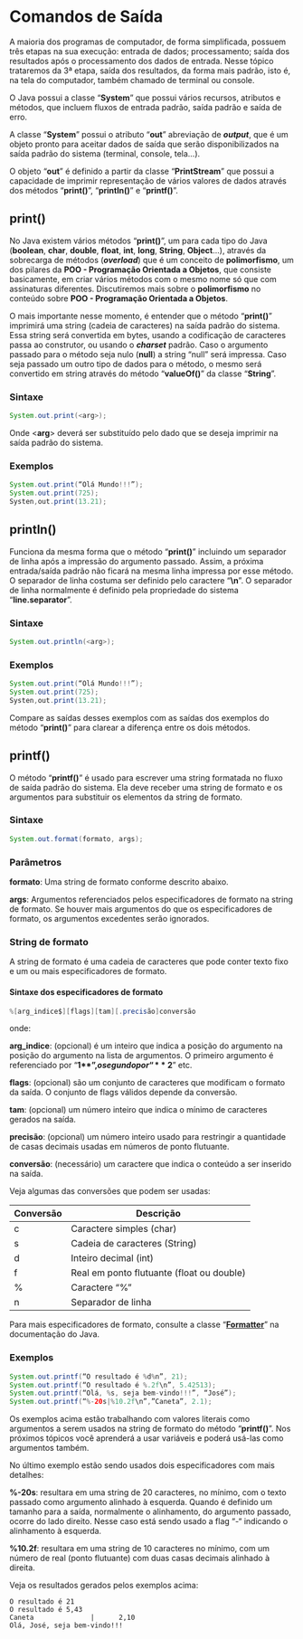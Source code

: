 # Comandos de Saída

A maioria dos programas de computador, de forma simplificada, possuem três etapas na sua execução: entrada de dados; processamento; saída dos resultados após o processamento dos dados de entrada. Nesse tópico trataremos da 3ª etapa, saída dos resultados, da forma mais padrão, isto é, na tela do computador, também chamado de terminal ou console.

O Java possui a classe “**System**” que possui vários recursos, atributos e métodos, que incluem fluxos de entrada padrão, saída padrão e saída de erro.

A classe “**System**” possui o atributo “**out**” abreviação de **_output_**, que é um objeto pronto para aceitar dados de saída que serão disponibilizados na saída padrão do sistema (terminal, console, tela...). 

O objeto “**out**” é definido a partir da classe “**PrintStream**” que possui a capacidade de imprimir representação de vários valores de dados através dos métodos “**print()**”, “**println()**” e “**printf()**”.

## print()

No Java existem vários métodos “**print()**”, um para cada tipo do Java (**boolean**, **char**, **double**, **float**, **int**, **long**, **String**, **Object**...), através da sobrecarga de métodos (**_overload_**) que é um conceito de **polimorfismo**, um dos pilares da **POO - Programação Orientada a Objetos**, que consiste basicamente, em criar vários métodos com o mesmo nome só que com assinaturas diferentes. Discutiremos mais sobre o **polimorfismo** no conteúdo sobre **POO - Programação Orientada a Objetos**.

O mais importante nesse momento, é entender que o método “**print()**” imprimirá uma string (cadeia de caracteres) na saída padrão do sistema. Essa string será convertida em bytes, usando a codificação de caracteres passa ao construtor, ou usando o **_charset_** padrão. Caso o argumento passado para o método seja nulo (**null**) a string “null” será impressa.  Caso seja passado um outro tipo de dados para o método, o mesmo será convertido em string através do método “**valueOf()**” da classe “**String**”.

### Sintaxe

```java
System.out.print(<arg>);
```

Onde \<**arg**> deverá ser substituído pelo dado que se deseja imprimir na saída padrão do sistema.

### Exemplos

```java
System.out.print(“Olá Mundo!!!”);
System.out.print(725);
Systen,out.print(13.21);
```

## println()

Funciona da mesma forma que o método “**print()**” incluindo um separador de linha após a impressão do argumento passado. Assim, a próxima entrada/saída padrão não ficará na mesma linha impressa por esse método. O separador de linha costuma ser definido pelo caractere “**\n**”. O separador de linha normalmente é definido pela propriedade do sistema “**line.separator**”.

### Sintaxe

```java
System.out.println(<arg>);
```

### Exemplos

```java
System.out.print(“Olá Mundo!!!”);
System.out.print(725);
Systen,out.print(13.21);
```

Compare as saídas desses exemplos com as saídas dos exemplos do método “**print()**” para clarear a diferença entre os dois métodos.

## printf()

O método “**printf()**” é usado para escrever uma string formatada no fluxo de saída padrão do sistema. Ela deve receber uma string de formato e os argumentos para substituir os elementos da string de formato. 

### Sintaxe

```java
System.out.format(formato, args);
```

### Parâmetros

**formato**: Uma string de formato conforme descrito abaixo.

**args**: Argumentos referenciados pelos especificadores de formato na string de formato. Se houver mais argumentos do que os especificadores de formato, os argumentos excedentes serão ignorados.

### String de formato

A string de formato é uma cadeia de caracteres que pode conter texto fixo e um ou mais especificadores de formato.

#### Sintaxe dos especificadores de formato

```java
%[arg_indice$][flags][tam][.precisão]conversão
```

onde:

**arg_indice**: (opcional) é um inteiro que indica a posição do argumento na posição do argumento na lista de argumentos. O primeiro argumento é referenciado por “**1$**”, o segundo por “**2$**” etc. 

**flags**: (opcional) são um conjunto de caracteres que modificam o formato da saída. O conjunto de flags válidos depende da conversão. 

**tam**: (opcional) um número inteiro que indica o mínimo de caracteres gerados na saída. 

**precisão**: (opcional) um número inteiro usado para restringir a quantidade de casas decimais usadas em números de ponto flutuante.

**conversão**: (necessário) um caractere que indica o conteúdo a ser inserido na saída.

Veja algumas das conversões que podem ser usadas:

|Conversão|Descrição|
|---|---|
|c|Caractere simples (char)|
|s|Cadeia de caracteres (String)|
|d|Inteiro decimal (int)|
|f|Real em ponto flutuante (float ou double)|
|%|Caractere “%”|
|n|Separador de linha|

Para mais especificadores de formato, consulte a classe “[**Formatter**](https://docs.oracle.com/en/java/javase/23/docs/api/java.base/java/util/Formatter.html#syntax)” na documentação do Java.

### Exemplos

```java
System.out.printf(“O resultado é %d%n”, 21);
System.out.printf(“O resultado é %.2f\n”, 5.42513);
System.out.printf(“Olá, %s, seja bem-vindo!!!”, “José”);
System.out.printf(“%-20s|%10.2f\n”,”Caneta”, 2.1);
```

Os exemplos acima estão trabalhando com valores literais como argumentos a serem usados na string de formato do método “**printf()**”. Nos próximos tópicos você aprenderá a usar variáveis e poderá usá-las como argumentos também.

No último exemplo estão sendo usados dois especificadores com mais detalhes:

**%-20s**: resultara em uma string de 20 caracteres, no mínimo, com o texto passado como argumento alinhado à esquerda. Quando é definido um tamanho para a saída, normalmente o alinhamento, do argumento passado, ocorre do lado direito. Nesse caso está sendo usado a flag “-“ indicando o alinhamento à esquerda.

**%10.2f**: resultara em uma string de 10 caracteres no mínimo, com um número de real (ponto flutuante) com duas casas decimais alinhado à direita.

Veja os resultados gerados pelos exemplos acima:

```
O resultado é 21
O resultado é 5,43
Caneta              |      2,10
Olá, José, seja bem-vindo!!!
```

